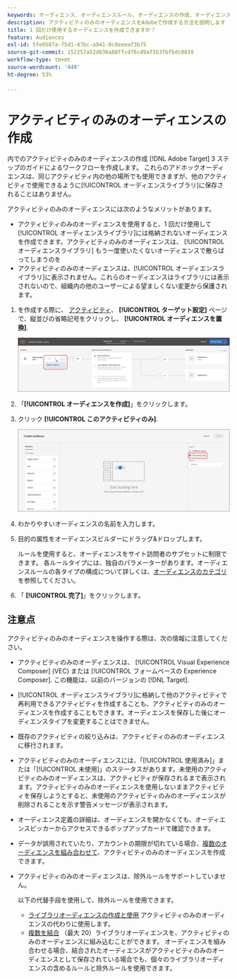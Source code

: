 ```yaml
---
keywords: オーディエンス、オーディエンスルール、オーディエンスの作成、オーディエンスの作成、アクティビティのみ、activity- only、アドホック
description: アクティビティのみのオーディエンスをAdobeで作成する方法を説明します [!DNL Target] それは一度だけ使うものです。
title: 1 回だけ使用するオーディエンスを作成できますか？
feature: Audiences
exl-id: 5fe0507a-75d1-47bc-a941-8c8eeeaf3b75
source-git-commit: 152257a52d836a88ffcd76cd9af5b3fbfbdc0839
workflow-type: tm+mt
source-wordcount: '449'
ht-degree: 53%

---
```


# アクティビティのみのオーディエンスの作成

内でのアクティビティのみのオーディエンスの作成 [!DNL Adobe Target] 3 ステップのガイドによるワークフローを作成します。 これらのアドホックオーディエンスは、同じアクティビティ内の他の場所でも使用できますが、他のアクティビティで使用できるように[!UICONTROL オーディエンスライブラリ]に保存されることはありません。

アクティビティのみのオーディエンスには次のようなメリットがあります。

* アクティビティのみのオーディエンスを使用すると、1 回だけ使用して[!UICONTROL オーディエンスライブラリ]には格納されないオーディエンスを作成できます。アクティビティのみのオーディエンスは、 [!UICONTROL オーディエンスライブラリ] もう一度使いたくないオーディエンスで散らばってしまうのを
* アクティビティのみのオーディエンスは、[!UICONTROL オーディエンスライブラリ]に表示されません。これらのオーディエンスはライブラリには表示されないので、組織内の他のユーザーによる望ましくない変更から保護されます。

1. を作成する際に、 [アクティビティ](/help/main/c-activities/activities.md#concept_D317A95A1AB54674BA7AB65C7985BA03)、 **[!UICONTROL ターゲット設定]** ページで、縦並びの省略記号をクリックし、 **[!UICONTROL オーディエンスを置換]**.

   ![ステップの結果](assets/edit_audience.png)

1. 「**[!UICONTROL オーディエンスを作成]**」をクリックします。

1. クリック **[!UICONTROL このアクティビティのみ]**.

   ![](assets/activity-only-aud.png)

1. わかりやすいオーディエンスの名前を入力します。
1. 目的の属性をオーディエンスビルダーにドラッグ&amp;ドロップします。

   ルールを使用すると、オーディエンスをサイト訪問者のサブセットに制限できます。 各ルールタイプには、独自のパラメーターがあります。オーディエンスルールの各タイプの構成について詳しくは、[オーディエンスのカテゴリ](/help/main/c-target/c-audiences/c-target-rules/target-rules.md#concept_E3A77E42F1644503A829B5107B20880D)を参照してください。

1. 「 **[!UICONTROL 完了]**」をクリックします。

## 注意点

アクティビティのみのオーディエンスを操作する際は、次の情報に注意してください。

* アクティビティのみのオーディエンスは、 [!UICONTROL Visual Experience Composer] (VEC) または [!UICONTROL フォームベースの Experience Composer]. この機能は、以前のバージョンの [!DNL Target].
* [!UICONTROL オーディエンスライブラリ]に格納して他のアクティビティで再利用できるアクティビティを作成することも、アクティビティのみのオーディエンスを作成することもできます。オーディエンスを保存した後にオーディエンスタイプを変更することはできません。
* 既存のアクティビティの絞り込みは、アクティビティのみのオーディエンスに移行されます。
* アクティビティのみのオーディエンスには、「[!UICONTROL 使用済み]」または「[!UICONTROL 未使用]」のステータスがあります。未使用のアクティビティのみのオーディエンスは、アクティビティが保存されるまで表示されます。アクティビティのみのオーディエンスを使用しないままアクティビティを保存しようとすると、未使用のアクティビティのみのオーディエンスが削除されることを示す警告メッセージが表示されます。
* オーディエンス定義の詳細は、オーディエンスを開かなくても、オーディエンスピッカーからアクセスできるポップアップカードで確認できます。
* データが誤用されていたり、アカウントの期限が切れている場合、[複数のオーディエンスを組み合わせて](/help/main/c-target/combining-multiple-audiences.md#concept_A7386F1EA4394BD2AB72399C225981E5)、アクティビティのみのオーディエンスを作成できます。
* アクティビティのみのオーディエンスは、除外ルールをサポートしていません。

   以下の代替手段を使用して、除外ルールを使用できます。

   * [ライブラリオーディエンスの作成と使用](/help/main/c-target/c-audiences/create-audience.md) アクティビティのみのオーディエンスの代わりに使用します。
   * [複数を結合](/help/main/c-target/combining-multiple-audiences.md#concept_A7386F1EA4394BD2AB72399C225981E5) （最大 20）ライブラリオーディエンスを、アクティビティのみのオーディエンスに組み込むことができます。 オーディエンスを組み合わせる場合、結合されたオーディエンスがアクティビティのみのオーディエンスとして保存されている場合でも、個々のライブラリオーディエンスの含めるルールと除外ルールを使用できます。
